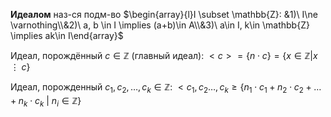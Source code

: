 **Идеалом** наз-ся подм-во $\begin{array}{l}I \subset \mathbb{Z}: &1)\ I\ne \varnothing\\&2)\ a, b \in I \implies (a+b)\in A\\&3)\ a\in I, k\in \mathbb{Z} \implies ak\in I\end{array}$

Идеал, порождённый $c\in \mathbb{Z}$ (главный идеал): $<c> = \{ n\cdot c \}=\{ x \in \mathbb{Z}|x\;\vdots\;c \}$

Идеал, порожденный $c_{1}, c_{2},\dots, c_{k}\in \mathbb{Z}:$ $<c_{1}, c_{2}\dots, c_{k}\geq \{ n_{1}\cdot c_{1}+n_{2}\cdot c_{2}+\dots+n_{k}\cdot c_{k}\ |\ n_{i}\in \mathbb{Z} \}$


